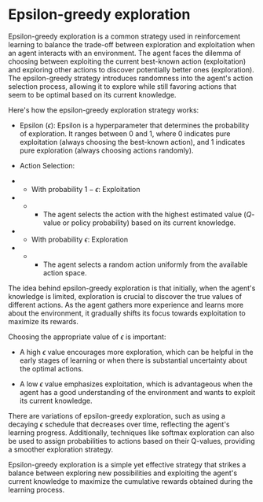 # Epsilon-greedy exploration

Epsilon-greedy exploration is a common strategy used in reinforcement learning to balance the trade-off between exploration and exploitation when an agent interacts with an environment. The agent faces the dilemma of choosing between exploiting the current best-known action (exploitation) and exploring other actions to discover potentially better ones (exploration). The epsilon-greedy strategy introduces randomness into the agent's action selection process, allowing it to explore while still favoring actions that seem to be optimal based on its current knowledge.

Here's how the epsilon-greedy exploration strategy works:

* Epsilon ($ϵ$): Epsilon is a hyperparameter that determines the probability of exploration. It ranges between 0 and 1, where 0 indicates pure exploitation (always choosing the best-known action), and 1 indicates pure exploration (always choosing actions randomly).

* Action Selection:
* * With probability $1−ϵ$: Exploitation
* * * The agent selects the action with the highest estimated value ($Q$-value or policy probability) based on its current knowledge.
* * With probability $ϵ$: Exploration
* * * The agent selects a random action uniformly from the available action space.

The idea behind epsilon-greedy exploration is that initially, when the agent's knowledge is limited, exploration is crucial to discover the true values of different actions. As the agent gathers more experience and learns more about the environment, it gradually shifts its focus towards exploitation to maximize its rewards.

Choosing the appropriate value of $ϵ$ is important:

* A high $ϵ$ value encourages more exploration, which can be helpful in the early stages of learning or when there is substantial uncertainty about the optimal actions.

* A low $ϵ$ value emphasizes exploitation, which is advantageous when the agent has a good understanding of the environment and wants to exploit its current knowledge.

There are variations of epsilon-greedy exploration, such as using a decaying $ϵ$ schedule that decreases over time, reflecting the agent's learning progress. Additionally, techniques like softmax exploration can also be used to assign probabilities to actions based on their Q-values, providing a smoother exploration strategy.

Epsilon-greedy exploration is a simple yet effective strategy that strikes a balance between exploring new possibilities and exploiting the agent's current knowledge to maximize the cumulative rewards obtained during the learning process.
